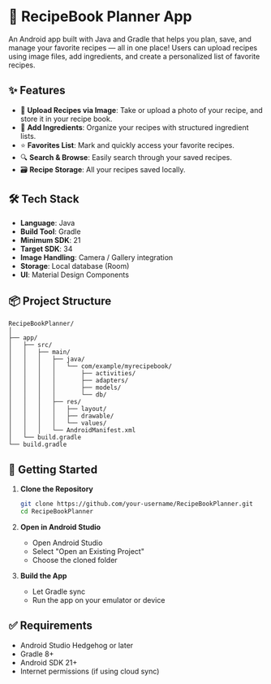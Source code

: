 
# 📖 RecipeBook Planner App

An Android app built with Java and Gradle that helps you plan, save, and manage your favorite recipes — all in one place! Users can upload recipes using image files, add ingredients, and create a personalized list of favorite recipes.

## ✨ Features

- 📸 **Upload Recipes via Image**: Take or upload a photo of your recipe, and store it in your recipe book.
- 📝 **Add Ingredients**: Organize your recipes with structured ingredient lists.
- ⭐ **Favorites List**: Mark and quickly access your favorite recipes.
- 🔍 **Search & Browse**: Easily search through your saved recipes.
- 🗃️ **Recipe Storage**: All your recipes saved locally.

## 🛠 Tech Stack

- **Language**: Java 
- **Build Tool**: Gradle  
- **Minimum SDK**: 21  
- **Target SDK**: 34  
- **Image Handling**: Camera / Gallery integration  
- **Storage**: Local database (Room)  
- **UI**: Material Design Components  

## 📦 Project Structure

```
RecipeBookPlanner/
│
├── app/
│   ├── src/
│   │   ├── main/
│   │   │   ├── java/
│   │   │   │   └── com/example/myrecipebook/
│   │   │   │       ├── activities/
│   │   │   │       ├── adapters/
│   │   │   │       ├── models/
│   │   │   │       └── db/
│   │   │   ├── res/
│   │   │   │   ├── layout/
│   │   │   │   ├── drawable/
│   │   │   │   └── values/
│   │   │   └── AndroidManifest.xml
│   └── build.gradle
└── build.gradle
```

## 🚀 Getting Started

1. **Clone the Repository**  
   ```bash
   git clone https://github.com/your-username/RecipeBookPlanner.git
   cd RecipeBookPlanner
   ```

2. **Open in Android Studio**  
   - Open Android Studio
   - Select "Open an Existing Project"
   - Choose the cloned folder

3. **Build the App**  
   - Let Gradle sync
   - Run the app on your emulator or device

## ✅ Requirements

- Android Studio Hedgehog or later
- Gradle 8+
- Android SDK 21+
- Internet permissions (if using cloud sync)

